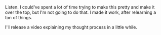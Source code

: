 Listen. I could've spent a lot of time trying to make this pretty and make it over the top, but I'm not going to do that. I made it work, after relearning a ton of things. 

I'll release a video explaining my thought process in a little while.